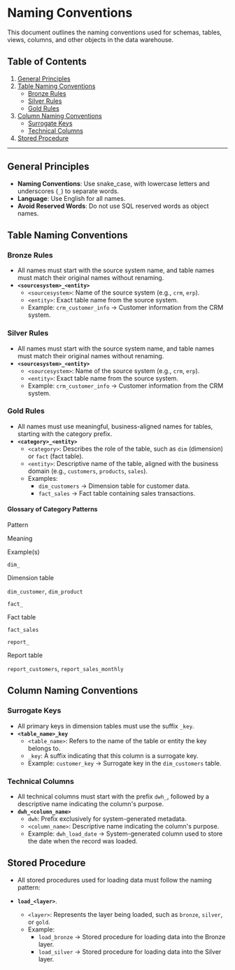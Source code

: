 
# **Naming Conventions**

[](https://github.com/DataWithBaraa/sql-data-warehouse-project/blob/main/docs/naming_conventions.md#naming-conventions)

This document outlines the naming conventions used for schemas, tables, views, columns, and other objects in the data warehouse.

## **Table of Contents**

[](https://github.com/DataWithBaraa/sql-data-warehouse-project/blob/main/docs/naming_conventions.md#table-of-contents)

1.  [General Principles](https://github.com/DataWithBaraa/sql-data-warehouse-project/blob/main/docs/naming_conventions.md#general-principles)
2.  [Table Naming Conventions](https://github.com/DataWithBaraa/sql-data-warehouse-project/blob/main/docs/naming_conventions.md#table-naming-conventions)
    -   [Bronze Rules](https://github.com/DataWithBaraa/sql-data-warehouse-project/blob/main/docs/naming_conventions.md#bronze-rules)
    -   [Silver Rules](https://github.com/DataWithBaraa/sql-data-warehouse-project/blob/main/docs/naming_conventions.md#silver-rules)
    -   [Gold Rules](https://github.com/DataWithBaraa/sql-data-warehouse-project/blob/main/docs/naming_conventions.md#gold-rules)
3.  [Column Naming Conventions](https://github.com/DataWithBaraa/sql-data-warehouse-project/blob/main/docs/naming_conventions.md#column-naming-conventions)
    -   [Surrogate Keys](https://github.com/DataWithBaraa/sql-data-warehouse-project/blob/main/docs/naming_conventions.md#surrogate-keys)
    -   [Technical Columns](https://github.com/DataWithBaraa/sql-data-warehouse-project/blob/main/docs/naming_conventions.md#technical-columns)
4.  [Stored Procedure](https://github.com/DataWithBaraa/sql-data-warehouse-project/blob/main/docs/naming_conventions.md#stored-procedure-naming-conventions)

----------

## **General Principles**

[](https://github.com/DataWithBaraa/sql-data-warehouse-project/blob/main/docs/naming_conventions.md#general-principles)

-   **Naming Conventions**: Use snake_case, with lowercase letters and underscores (`_`) to separate words.
-   **Language**: Use English for all names.
-   **Avoid Reserved Words**: Do not use SQL reserved words as object names.

## **Table Naming Conventions**

[](https://github.com/DataWithBaraa/sql-data-warehouse-project/blob/main/docs/naming_conventions.md#table-naming-conventions)

### **Bronze Rules**

[](https://github.com/DataWithBaraa/sql-data-warehouse-project/blob/main/docs/naming_conventions.md#bronze-rules)

-   All names must start with the source system name, and table names must match their original names without renaming.
-   **`<sourcesystem>_<entity>`**
    -   `<sourcesystem>`: Name of the source system (e.g.,  `crm`,  `erp`).
    -   `<entity>`: Exact table name from the source system.
    -   Example:  `crm_customer_info`  → Customer information from the CRM system.

### **Silver Rules**

[](https://github.com/DataWithBaraa/sql-data-warehouse-project/blob/main/docs/naming_conventions.md#silver-rules)

-   All names must start with the source system name, and table names must match their original names without renaming.
-   **`<sourcesystem>_<entity>`**
    -   `<sourcesystem>`: Name of the source system (e.g.,  `crm`,  `erp`).
    -   `<entity>`: Exact table name from the source system.
    -   Example:  `crm_customer_info`  → Customer information from the CRM system.

### **Gold Rules**

[](https://github.com/DataWithBaraa/sql-data-warehouse-project/blob/main/docs/naming_conventions.md#gold-rules)

-   All names must use meaningful, business-aligned names for tables, starting with the category prefix.
-   **`<category>_<entity>`**
    -   `<category>`: Describes the role of the table, such as  `dim`  (dimension) or  `fact`  (fact table).
    -   `<entity>`: Descriptive name of the table, aligned with the business domain (e.g.,  `customers`,  `products`,  `sales`).
    -   Examples:
        -   `dim_customers`  → Dimension table for customer data.
        -   `fact_sales`  → Fact table containing sales transactions.

#### **Glossary of Category Patterns**

[](https://github.com/DataWithBaraa/sql-data-warehouse-project/blob/main/docs/naming_conventions.md#glossary-of-category-patterns)

Pattern

Meaning

Example(s)

`dim_`

Dimension table

`dim_customer`,  `dim_product`

`fact_`

Fact table

`fact_sales`

`report_`

Report table

`report_customers`,  `report_sales_monthly`

## **Column Naming Conventions**

[](https://github.com/DataWithBaraa/sql-data-warehouse-project/blob/main/docs/naming_conventions.md#column-naming-conventions)

### **Surrogate Keys**

[](https://github.com/DataWithBaraa/sql-data-warehouse-project/blob/main/docs/naming_conventions.md#surrogate-keys)

-   All primary keys in dimension tables must use the suffix  `_key`.
-   **`<table_name>_key`**
    -   `<table_name>`: Refers to the name of the table or entity the key belongs to.
    -   `_key`: A suffix indicating that this column is a surrogate key.
    -   Example:  `customer_key`  → Surrogate key in the  `dim_customers`  table.

### **Technical Columns**

[](https://github.com/DataWithBaraa/sql-data-warehouse-project/blob/main/docs/naming_conventions.md#technical-columns)

-   All technical columns must start with the prefix  `dwh_`, followed by a descriptive name indicating the column's purpose.
-   **`dwh_<column_name>`**
    -   `dwh`: Prefix exclusively for system-generated metadata.
    -   `<column_name>`: Descriptive name indicating the column's purpose.
    -   Example:  `dwh_load_date`  → System-generated column used to store the date when the record was loaded.

## **Stored Procedure**

[](https://github.com/DataWithBaraa/sql-data-warehouse-project/blob/main/docs/naming_conventions.md#stored-procedure)

-   All stored procedures used for loading data must follow the naming pattern:
    
-   **`load_<layer>`**.
    
    -   `<layer>`: Represents the layer being loaded, such as  `bronze`,  `silver`, or  `gold`.
    -   Example:
        -   `load_bronze`  → Stored procedure for loading data into the Bronze layer.
        -   `load_silver`  → Stored procedure for loading data into the Silver layer.
